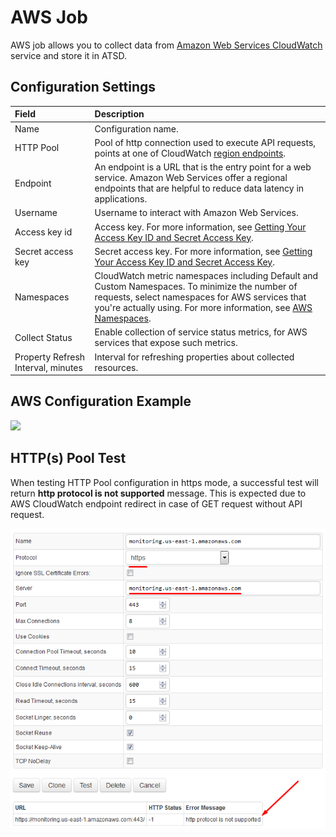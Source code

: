 # AWS Job

AWS job allows you to collect data from [Amazon Web Services CloudWatch](https://aws.amazon.com/cloudwatch/) service and store it in ATSD.

## Configuration Settings

| Field        | Description    |
|:------------- |:--------------|
| Name   | Configuration name.    |
| HTTP Pool |  Pool of http connection used to execute API requests, points at one of CloudWatch [region endpoints](http://docs.aws.amazon.com/general/latest/gr/rande.html#cw_region).    |
| Endpoint  |  An endpoint is a URL that is the entry point for a web service. Amazon Web Services offer a regional endpoints that are helpful to reduce data latency in applications.   |
| Username  |  Username to interact with Amazon Web Services. |
| Access key id  |   Access key. For more information, see [Getting Your Access Key ID and Secret Access Key](http://docs.aws.amazon.com/AWSSimpleQueueService/latest/SQSGettingStartedGuide/AWSCredentials.html).   |
| Secret access key  | Secret access key. For more information, see [Getting Your Access Key ID and Secret Access Key](http://docs.aws.amazon.com/AWSSimpleQueueService/latest/SQSGettingStartedGuide/AWSCredentials.html).       |
| Namespaces  | CloudWatch metric namespaces including Default and Custom Namespaces. To minimize the number of requests, select namespaces for AWS services that you're actually using. For more information, see [AWS Namespaces](http://docs.aws.amazon.com/AmazonCloudWatch/latest/DeveloperGuide/aws-namespaces.html).   |
| Collect Status  |  Enable collection of service status metrics, for AWS services that expose such metrics.|
| Property Refresh Interval, minutes | Interval for refreshing properties about collected resources. |

## AWS Configuration Example

![](https://axibase.com/wp-content/uploads/2016/03/aws_config.png)

## HTTP(s) Pool Test 

When testing HTTP Pool configuration in https mode, a successful test will return **http protocol is not supported** message.
This is expected due to AWS CloudWatch endpoint redirect in case of GET request without API request.

![AWS HTTPs Pool Message](aws-https-pool-test.png)
